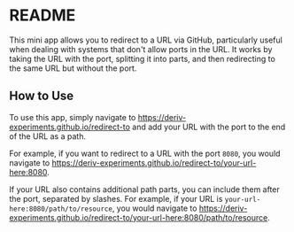 # README

This mini app allows you to redirect to a URL via GitHub, particularly useful when dealing with systems that don't allow ports in the URL. It works by taking the URL with the port, splitting it into parts, and then redirecting to the same URL but without the port.

## How to Use

To use this app, simply navigate to https://deriv-experiments.github.io/redirect-to and add your URL with the port to the end of the URL as a path.

For example, if you want to redirect to a URL with the port `8080`, you would navigate to https://deriv-experiments.github.io/redirect-to/your-url-here:8080.

If your URL also contains additional path parts, you can include them after the port, separated by slashes. For example, if your URL is `your-url-here:8080/path/to/resource`, you would navigate to https://deriv-experiments.github.io/redirect-to/your-url-here:8080/path/to/resource.
